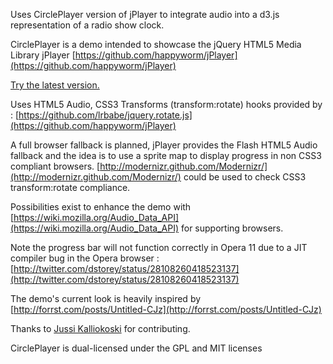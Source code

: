 Uses CirclePlayer version of jPlayer to integrate audio into a d3.js representation of a radio show clock. 


 
CirclePlayer is a demo intended to showcase the jQuery HTML5 Media Library jPlayer
[https://github.com/happyworm/jPlayer](https://github.com/happyworm/jPlayer) 

[Try the latest version.](http://happyworm.com/jPlayerLab/circleplayer/)   

Uses HTML5 Audio, CSS3 Transforms (transform:rotate) hooks provided by : [https://github.com/lrbabe/jquery.rotate.js](https://github.com/happyworm/jPlayer)

A full browser fallback is planned, jPlayer provides the Flash HTML5 Audio fallback and the idea is to use a sprite map to display progress in non CSS3 compliant browsers. [http://modernizr.github.com/Modernizr/](http://modernizr.github.com/Modernizr/) could be used to check CSS3 transform:rotate compliance. 

Possibilities exist to enhance the demo with [https://wiki.mozilla.org/Audio_Data_API](https://wiki.mozilla.org/Audio_Data_API) for supporting browsers.

Note the progress bar will not function correctly in Opera 11 due to a JIT compiler bug in the Opera browser : [http://twitter.com/dstorey/status/28108260418523137](http://twitter.com/dstorey/status/28108260418523137) 

The demo's current look is heavily inspired by [http://forrst.com/posts/Untitled-CJz](http://forrst.com/posts/Untitled-CJz)       

Thanks to [Jussi Kalliokoski](http://twitter.com/quinnirill) for contributing.

CirclePlayer is dual-licensed under the GPL and MIT licenses

 
